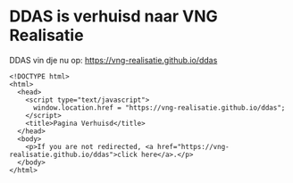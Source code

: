 # DDAS is verhuisd naar VNG Realisatie
DDAS vin dje nu op: https://vng-realisatie.github.io/ddas  

```
<!DOCTYPE html>
<html>
  <head>
    <script type="text/javascript">
      window.location.href = "https://vng-realisatie.github.io/ddas";
    </script>
    <title>Pagina Verhuisd</title>
  </head>
  <body>
    <p>If you are not redirected, <a href="https://vng-realisatie.github.io/ddas">click here</a>.</p>
  </body>
</html>
```


